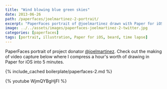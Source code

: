 ```yaml
---
title: "Wind blowing blue green skies"
date: 2013-06-26
path: /paperfaces/joelmartinez-2-portrait/
excerpt: "PaperFaces portrait of @joelmartinez drawn with Paper for iOS on an iPad."
image: ../../assets/images/paperfaces-joelmartinez-2-twitter.jpg
categories: [paperfaces]
tags: [portrait, illustration, Paper for iOS, beard, time lapse]
---
```


PaperFaces portrait of project donator [@joelmartinez](https://twitter.com/joelmartinez). Check out the making of video capture below where I compress a hour's worth of drawing in Paper for iOS into 5 minutes.

{% include_cached boilerplate/paperfaces-2.md %}

{% youtube WjmQYBgHjFI %}
